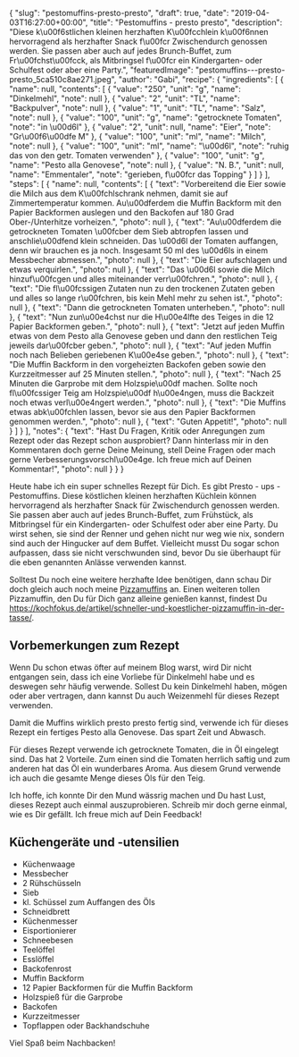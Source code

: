 {
    "slug": "pestomuffins-presto-presto",
    "draft": true,
    "date": "2019-04-03T16:27:00+00:00",
    "title": "Pestomuffins - presto presto",
    "description": "Diese k\u00f6stlichen kleinen herzhaften K\u00fcchlein k\u00f6nnen  hervorragend als herzhafter Snack f\u00fcr Zwischendurch genossen werden. Sie passen aber auch auf jedes Brunch-Buffet, zum Fr\u00fchst\u00fcck, als Mitbringsel f\u00fcr ein Kindergarten- oder Schulfest oder aber eine Party.",
    "featuredImage": "pestomuffins---presto-presto_5ca510c8ae271.jpeg",
    "author": "Gabi",
    "recipe": {
        "ingredients": [
            {
                "name": null,
                "contents": [
                    {
                        "value": "250",
                        "unit": "g",
                        "name": "Dinkelmehl",
                        "note": null
                    },
                    {
                        "value": "2",
                        "unit": "TL",
                        "name": "Backpulver",
                        "note": null
                    },
                    {
                        "value": "1",
                        "unit": "TL",
                        "name": "Salz",
                        "note": null
                    },
                    {
                        "value": "100",
                        "unit": "g",
                        "name": "getrocknete Tomaten",
                        "note": "in \u00d6l"
                    },
                    {
                        "value": "2",
                        "unit": null,
                        "name": "Eier",
                        "note": "Gr\u00f6\u00dfe M"
                    },
                    {
                        "value": "100",
                        "unit": "ml",
                        "name": "Milch",
                        "note": null
                    },
                    {
                        "value": "100",
                        "unit": "ml",
                        "name": "\u00d6l",
                        "note": "ruhig das von den getr. Tomaten verwenden"
                    },
                    {
                        "value": "100",
                        "unit": "g",
                        "name": "Pesto alla Genovese",
                        "note": null
                    },
                    {
                        "value": "N. B.",
                        "unit": null,
                        "name": "Emmentaler",
                        "note": "gerieben, f\u00fcr das Topping"
                    }
                ]
            }
        ],
        "steps": [
            {
                "name": null,
                "contents": [
                    {
                        "text": "Vorbereitend die Eier sowie die Milch aus dem K\u00fchlschrank nehmen, damit sie auf Zimmertemperatur kommen. Au\u00dferdem die Muffin Backform mit den Papier Backformen auslegen und den Backofen auf 180 Grad Ober-\/Unterhitze vorheizen.",
                        "photo": null
                    },
                    {
                        "text": "Au\u00dferdem die getrockneten Tomaten \u00fcber dem Sieb abtropfen lassen und anschlie\u00dfend klein schneiden. Das \u00d6l der Tomaten auffangen, denn wir brauchen es ja noch. Insgesamt 50 ml des \u00d6ls in einem Messbecher abmessen.",
                        "photo": null
                    },
                    {
                        "text": "Die Eier aufschlagen und etwas verquirlen.",
                        "photo": null
                    },
                    {
                        "text": "Das \u00d6l sowie die Milch hinzuf\u00fcgen und alles miteinander verr\u00fchren.",
                        "photo": null
                    },
                    {
                        "text": "Die fl\u00fcssigen Zutaten nun zu den trockenen Zutaten geben und alles so lange r\u00fchren, bis kein Mehl mehr zu sehen ist.",
                        "photo": null
                    },
                    {
                        "text": "Dann die getrockneten Tomaten unterheben.",
                        "photo": null
                    },
                    {
                        "text": "Nun zun\u00e4chst nur die H\u00e4lfte des Teiges in die 12 Papier Backformen geben.",
                        "photo": null
                    },
                    {
                        "text": "Jetzt auf jeden Muffin etwas von dem Pesto alla Genovese geben und dann den restlichen Teig jeweils dar\u00fcber geben.",
                        "photo": null
                    },
                    {
                        "text": "Auf jeden Muffin noch nach Belieben geriebenen K\u00e4se geben.",
                        "photo": null
                    },
                    {
                        "text": "Die Muffin Backform in den vorgeheizten Backofen geben sowie den Kurzzeitmesser auf 25 Minuten stellen.",
                        "photo": null
                    },
                    {
                        "text": "Nach 25 Minuten die Garprobe mit dem Holzspie\u00df machen. Sollte noch fl\u00fcssiger Teig am Holzspie\u00df h\u00e4ngen, muss die Backzeit noch etwas verl\u00e4ngert werden.",
                        "photo": null
                    },
                    {
                        "text": "Die Muffins etwas abk\u00fchlen lassen, bevor sie aus den Papier Backformen genommen werden.",
                        "photo": null
                    },
                    {
                        "text": "Guten Appetit!",
                        "photo": null
                    }
                ]
            }
        ],
        "notes": {
            "text": "Hast Du Fragen, Kritik oder Anregungen zum Rezept oder das Rezept schon ausprobiert? Dann hinterlass mir in den Kommentaren doch gerne Deine Meinung, stell Deine Fragen oder mach gerne Verbesserungsvorschl\u00e4ge. Ich freue mich auf Deinen Kommentar!",
            "photo": null
        }
    }
}

Heute habe ich ein super schnelles Rezept für Dich. Es gibt Presto - ups - Pestomuffins. Diese köstlichen kleinen herzhaften Küchlein können  hervorragend als herzhafter Snack für Zwischendurch genossen werden. Sie passen aber auch auf jedes Brunch-Buffet, zum Frühstück, als Mitbringsel für ein Kindergarten- oder Schulfest oder aber eine Party. Du wirst sehen, sie sind der Renner und gehen nicht nur weg wie nix, sondern sind auch der Hingucker auf dem Buffet. Vielleicht musst Du sogar schon aufpassen, dass sie nicht verschwunden sind, bevor Du sie überhaupt für die eben  genannten Anlässe verwenden kannst.

Solltest Du noch eine weitere herzhafte Idee benötigen, dann schau Dir doch gleich auch noch meine [Pizzamuffins](https://kochfokus.de/artikel/pizzamuffins/ "Pizzamuffins") an. Einen weiteren tollen Pizzamuffin, den Du für Dich ganz alleine genießen kannst, findest Du https://kochfokus.de/artikel/schneller-und-koestlicher-pizzamuffin-in-der-tasse/.


## Vorbemerkungen zum Rezept

Wenn Du schon etwas öfter auf meinem Blog warst, wird Dir nicht entgangen sein, dass ich eine Vorliebe für Dinkelmehl habe und es deswegen sehr häufig verwende. Sollest Du kein Dinkelmehl haben, mögen oder aber vertragen, dann kannst Du auch Weizenmehl für dieses Rezept verwenden.

Damit die Muffins wirklich presto presto fertig sind, verwende ich  für dieses Rezept ein fertiges Pesto alla Genovese. Das spart Zeit und Abwasch.

Für dieses Rezept verwende ich getrocknete Tomaten, die in Öl eingelegt sind. Das hat 2 Vorteile. Zum einen sind die Tomaten herrlich saftig und zum anderen hat das Öl ein wunderbares Aroma. Aus diesem Grund verwende ich auch die gesamte Menge dieses Öls für den Teig.

Ich hoffe, ich konnte Dir den Mund wässrig machen und Du hast Lust, dieses Rezept auch einmal auszuprobieren. Schreib mir doch gerne einmal, wie es Dir gefällt. Ich freue mich auf Dein Feedback!

## Küchengeräte und -utensilien

- Küchenwaage
- Messbecher
- 2 Rühschüsseln
- Sieb
- kl. Schüssel zum Auffangen des Öls
- Schneidbrett
- Küchenmesser
- Eisportionierer
- Schneebesen
- Teelöffel
- Esslöffel
- Backofenrost
- Muffin Backform
- 12 Papier Backformen für die Muffin Backform
- Holzspieß für die Garprobe
- Backofen
- Kurzzeitmesser
- Topflappen oder Backhandschuhe

Viel Spaß beim Nachbacken!